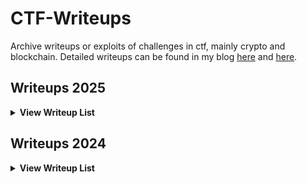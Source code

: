 # CTF-Writeups

Archive writeups or exploits of challenges in ctf, mainly crypto and blockchain. Detailed writeups can be found in my blog [here](https://blog.tanglee.top/) and [here](https://tanglee.top/).

## Writeups 2025

<details>
<summary><b>View Writeup List</b></summary>

| CTF               | Challenge   | Category | Tags                          | Writeup                                                                                                 |
| ----------------- | ----------- | -------- | ----------------------------- | ------------------------------------------------------------------------------------------------------- |
| SECCON 2024 Final | RSA+        | Crypto   | RSA, Prime                    | [EXP](/2025/SECCON-Final/RSA+/)                                                                         |
| SECCON 2024 Final | DLP+        | Crypto   | DLP, Prime                    | [EXP](/2025/SECCON-Final/DLP+/)                                                                         |
| SECCON 2024 Final | hell summon | Crypto   | HNP-SUM                       | [EXP](/2025/SECCON-Final/hell_summon/)                                                                  |
| DiceCTF           | nil-circ    | Crypto   | Garbled-Circuit, Free-XOR, OT | [EXP](/2025/DiceCTF/nic-cir/) [WP](https://blog.tanglee.top/2025/04/03/Revisiting-Garbled-Circuit.html) |

</details>

## Writeups 2024

<details>
<summary><b>View Writeup List</b></summary>

| CTF         | Challenge      | Category   | Tags                           | Writeup                                                                                                                   |
| ----------- | -------------- | ---------- | ------------------------------ | ------------------------------------------------------------------------------------------------------------------------- |
| HITCON Qual | Broken Share   | Crypto     | Secret-Sharing, LLL            | [EXP](/2024/HITCON-Qual/broken-share/) [WP](https://blog.tanglee.top/2024/07/15/HITCON-CTF-2024-Qual-Crypto-Writeup.html) |
| HITCON Qual | Hyper512       | Crypto     | Algebraic-Immunity, FCA        | [EXP](/2024/HITCON-Qual/hyper512/) [WP](https://blog.tanglee.top/2024/07/15/HITCON-CTF-2024-Qual-Crypto-Writeup.html)     |
| HITCON Qual | MatProd        | Crypto     | Trace, LLL                     | [EXP](/2024/HITCON-Qual/matprod/) [WP](https://blog.tanglee.top/2024/07/15/HITCON-CTF-2024-Qual-Crypto-Writeup.html)      |
| HITCON Qual | ZKPOK          | Crypto     | POK, Int Limit                 | [EXP](/2024/HITCON-Qual/zkpok/) [WP](https://blog.tanglee.top/2024/07/15/HITCON-CTF-2024-Qual-Crypto-Writeup.html)        |
| SECCON Qual | Tidal Wave     | Crypto     | Groebner-Basis, GRS, LWE       | [EXP](/2024/SECCON-Qual/Tidal_wave/) [WP](https://blog.tanglee.top/2024/11/26/SECCON-CTF-2024-Quals-Writeup.html)         |
| SECCON Qual | Dual Summon    | Crypto     | Nonce-Reuse, AES-GCM           | [EXP](/2024/SECCON-Qual/dual_summon/) [WP](https://blog.tanglee.top/2024/11/26/SECCON-CTF-2024-Quals-Writeup.html)        |
| SECCON Qual | Trillion Ether | Blockchain | ETH, Dynamic-Array             | [EXP](/2024/SECCON-Qual/Trillion_Ether/) [WP](https://blog.tanglee.top/2024/11/26/SECCON-CTF-2024-Quals-Writeup.html)     |
| R3CTF       | r0,1,2system   | Crypto     | Nonce-Recurrence, ECDSA        | [EXP](/2024/R3CTF/r1-2system/) [WP-CN](https://blog.tanglee.top/2024/06/10/R3CTF-2024-Crypto-Writeup.html)                |
| R3CTF       | TinySeal       | Crypto     | BFV, Galois-Automorphism       | [EXP](/2024/R3CTF/TinySEAL/) [WP-CN](https://blog.tanglee.top/2024/06/10/R3CTF-2024-Crypto-Writeup.html)                  |
| R3CTF       | SPARROW        | Crypto     | Linearization, Sbox            | [EXP](/2024/R3CTF/Sparrow/) [WP-CN](https://blog.tanglee.top/2024/06/10/R3CTF-2024-Crypto-Writeup.html)                   |
| HXP         | cccccircus     | Crypto     | Circulant-Matrix, Galois Field | [EXP](/2024/HXP/cccccircus/) [WP](https://blog.tanglee.top/2024/12/30/hxp-CTF-2024-Writeup.html)                          |
| HXP         | spiky elf      | Crypto     | RSA, MITM                      | [EXP](/2024/HXP/spiky_elf/) [WP](https://blog.tanglee.top/2024/12/30/hxp-CTF-2024-Writeup.html)                           |

</details>
